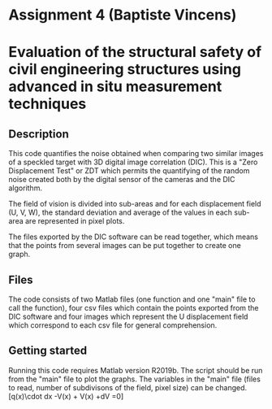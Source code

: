 # Assignment 4 (Baptiste Vincens)

# Evaluation of the structural safety of civil engineering structures using advanced in situ measurement techniques

## Description

This code quantifies the noise obtained when comparing two similar images of a speckled target with 3D digital image correlation (DIC). This is a "Zero Displacement Test" or ZDT which permits the quantifying of the random noise created both by the digital sensor of the cameras and the DIC algorithm. 

The field of vision is divided into sub-areas and for each displacement field (U, V, W), the standard deviation and average of the values in each sub-area are represented in pixel plots.

The files exported by the DIC software can be read together, which means that the points from several images can be put together to create one graph.

## Files

The code consists of two Matlab files (one function and one "main" file to call the function), four csv files which contain the points exported from the DIC software and four images which represent the U displacement field which correspond to each csv file for general comprehension.

## Getting started

Running this code requires Matlab version R2019b. The script should be run from the "main" file to plot the graphs. The variables in the "main" file (files to read, number of subdivisons of the field, pixel size) can be changed.
\[q(x)\cdot dx -V(x) + V(x) +dV =0\]
